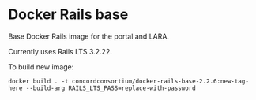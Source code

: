 # Docker Rails base

Base Docker Rails image for the portal and LARA.

Currently uses Rails LTS 3.2.22.

To build new image:

`docker build . -t concordconsortium/docker-rails-base-2.2.6:new-tag-here --build-arg RAILS_LTS_PASS=replace-with-password`
